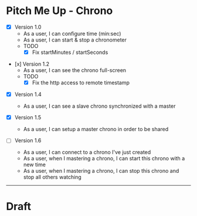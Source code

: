 # Pitch Me Up - Chrono

* [x] Version 1.0
    * As a user, I can configure time (min:sec)
    * As a user, I can start & stop a chronometer
    * TODO
        * [x] Fix startMinutes / startSeconds

* [x] Version 1.2
    * As a user, I can see the chrono full-screen
    * TODO
        * [x] Fix the http access to remote timestamp

* [x] Version 1.4
    * As a user, I can see a slave chrono synchronized with a master

* [x] Version 1.5
    * As a user, I can setup a master chrono in order to be shared

* [ ] Version 1.6
    * As a user, I can connect to a chrono I've just created
    * As a user, when I mastering a chrono, I can start this chrono with a new time
    * As a user, when I mastering a chrono, I can stop this chrono and stop all others watching


---

# Draft

<App>
    <Chrono>
        <Digits/>
        <Controls/>
        <SharedControls>
    <Chrono/>
</App>